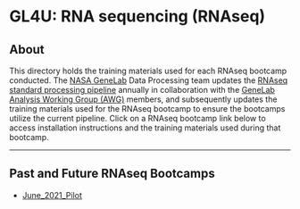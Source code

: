 # GL4U: RNA sequencing (RNAseq)

## About
This directory holds the training materials used for each RNAseq bootcamp conducted. The [NASA GeneLab](https://genelab.nasa.gov/) Data Processing team updates the [RNAseq standard processing pipeline](https://github.com/nasa/GeneLab_Data_Processing/tree/master/RNAseq) annually in collaboration with the [GeneLab Analysis Working Group (AWG)](https://genelab.nasa.gov/awg/charter) members, and subsequently updates the training materials used for the RNAseq bootcamp to ensure the bootcamps utilize the current pipeline. Click on a RNAseq bootcamp link below to access installation instructions and the training materials used during that bootcamp. 

---
## Past and Future RNAseq Bootcamps
- [June_2021_Pilot](June_2021_Pilot)  
